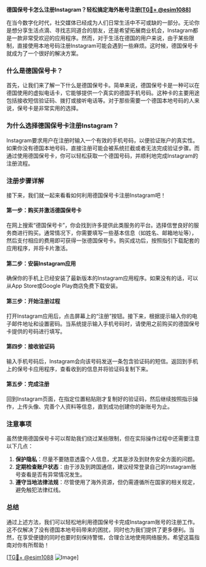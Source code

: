 **德国保号卡怎么注册Instagram？轻松搞定海外账号注册[[TG💪+ @esim1088](https://t.me/s/esim1088)]**

在当今数字化时代，社交媒体已经成为人们日常生活中不可或缺的一部分。无论你是想分享生活点滴、寻找志同道合的朋友，还是希望拓展商业机会，Instagram都是一款非常受欢迎的应用程序。然而，对于生活在德国的用户来说，由于某些限制，直接使用本地号码注册Instagram可能会遇到一些麻烦。这时候，德国保号卡就成为了一个很好的解决方案。

### 什么是德国保号卡？

首先，让我们来了解一下什么是德国保号卡。简单来说，德国保号卡是一种可以在德国使用的虚拟电话卡，它能够提供一个真实的德国手机号码。这种卡的主要用途包括接收短信验证码、拨打或接听电话等。对于那些需要一个德国本地号码的人来说，保号卡是非常实用的选择。

### 为什么选择德国保号卡注册Instagram？

Instagram要求用户在注册时输入一个有效的手机号码，以便验证账户的真实性。如果你没有德国本地号码，直接注册可能会被系统拦截或者无法完成验证步骤。而通过使用德国保号卡，你可以轻松获取一个德国号码，并顺利地完成Instagram的注册流程。

### 注册步骤详解

接下来，我们就一起来看看如何利用德国保号卡注册Instagram吧！

#### 第一步：购买并激活德国保号卡

在网上搜索“德国保号卡”，你会找到许多提供此类服务的平台。选择信誉良好的服务商进行购买。通常情况下，你需要填写一些基本信息（如姓名、邮箱地址等），然后支付相应的费用即可获得一张德国保号卡。购买成功后，按照指引下载配套的应用程序，并将卡片激活。

#### 第二步：安装Instagram应用

确保你的手机上已经安装了最新版本的Instagram应用程序。如果没有的话，可以从App Store或Google Play商店免费下载安装。

#### 第三步：开始注册过程

打开Instagram应用后，点击屏幕上的“注册”按钮。接下来，根据提示输入你的电子邮件地址和设置密码。当系统提示输入手机号码时，请使用之前购买的德国保号卡提供的号码进行填写。

#### 第四步：接收验证码

输入手机号码后，Instagram会向该号码发送一条包含验证码的短信。返回到手机上的保号卡应用程序，查看收到的信息并将验证码复制下来。

#### 第五步：完成注册

回到Instagram页面，在指定位置粘贴刚才复制好的验证码，然后继续按照指示操作，上传头像、完善个人资料等信息，直到成功创建你的新账号为止。

### 注意事项

虽然使用德国保号卡可以帮助我们绕过某些限制，但在实际操作过程中还需要注意以下几点：

1. **保护隐私**：尽量不要随意透露个人信息，尤其是涉及到财务安全方面的问题。
2. **定期检查账户状态**：由于涉及到跨国通信，建议经常登录自己的Instagram账号查看是否有异常情况发生。
3. **遵守当地法律法规**：尽管使用了海外资源，但仍需遵循所在国家的相关规定，避免触犯法律红线。

### 总结

通过上述方法，我们可以轻松地利用德国保号卡完成Instagram账号的注册工作。这不仅解决了没有德国本地号码带来的困扰，同时也为我们提供了更多便利。当然，在享受便捷的同时也要时刻保持警惕，合理合法地使用网络服务。希望这篇指南对你有所帮助！

[[TG💪+ @esim1088](https://t.me/s/esim1088) ![Image](https://i.postimg.cc/4NQfJmqS/Snipaste-2025-05-13-00-14-12.png)]